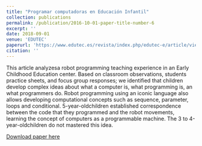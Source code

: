 ```yaml
---
title: "Programar computadoras en Educación Infantil"
collection: publications
permalink: /publication/2016-10-01-paper-title-number-6
excerpt: ''
date: 2018-09-01
venue: 'EDUTEC'
paperurl: 'https://www.edutec.es/revista/index.php/edutec-e/article/view/1103/pdf'
citation: ''
---
```


This article analyzesa robot programming teaching experience in an Early Childhood Education  center.  Based  on  classroom  observations,  students  practice  sheets,  and focus group responses; we identified that children develop complex ideas about what a computer is, what programming is, an what programmers  do. Robot programming using  an  iconic  language  also  allows  developing  computational  concepts  such  as sequence,   parameter,   loops   and   conditional. 5-year-oldchildren   established correspondence between the code that they programmed and the robot movements, learning the concept of computers as a programmable machine. The 3 to 4-year-oldchildren do not mastered this idea. 

[Download paper here](https://www.edutec.es/revista/index.php/edutec-e/article/view/1103/pdf)

